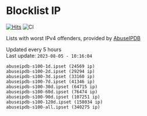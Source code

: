 # Blocklist IP

[![Hits](https://hits.seeyoufarm.com/api/count/incr/badge.svg?url=https%3A%2F%2Fgithub.com%2Fborestad%2Fblocklist-ip%2F&count_bg=%2379C83D&title_bg=%23555555&icon=&icon_color=%23E7E7E7&title=hits&edge_flat=false)](https://hits.seeyoufarm.com)  ![CI](https://img.shields.io/github/workflow/status/borestad/blocklist-ip/CI?style=flat-square)

Lists with worst IPv4 offenders, provided by [AbuseIPDB](https://www.abuseipdb.com/)

<!-- FOOTER-PLACEHOLDER -->
Updated every 5 hours<br>
Last update: `2023-08-05 - 10:16:04`
```
abuseipdb-s100-1d.ipset (24569 ip)
abuseipdb-s100-2d.ipset (29294 ip)
abuseipdb-s100-3d.ipset (33160 ip)
abuseipdb-s100-7d.ipset (41346 ip)
abuseipdb-s100-30d.ipset (64715 ip)
abuseipdb-s100-60d.ipset (76474 ip)
abuseipdb-s100-90d.ipset (107251 ip)
abuseipdb-s100-120d.ipset (158034 ip)
abuseipdb-s100-all.ipset (340275 ip)
```
